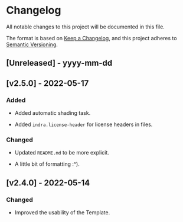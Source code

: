 # Changelog

All notable changes to this project will be documented in this file.

The format is based on [Keep a Changelog](http://keepachangelog.com/),
and this project adheres to [Semantic Versioning](http://semver.org/).

## [Unreleased] - yyyy-mm-dd

## [v2.5.0] - 2022-05-17

### Added

- Added automatic shading task.

- Added `indra.license-header` for license headers in files.

### Changed

- Updated `README.md` to be more explicit.

- A little bit of formatting :^).

## [v2.4.0] - 2022-05-14

### Changed

- Improved the usability of the Template.
